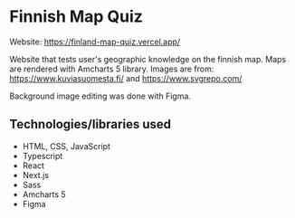 # Finnish Map Quiz

Website: https://finland-map-quiz.vercel.app/

Website that tests user's geographic knowledge on the finnish map. Maps are rendered with Amcharts 5 library.
Images are from: https://www.kuviasuomesta.fi/ and https://www.svgrepo.com/

Background image editing was done with Figma.

## Technologies/libraries used

- HTML, CSS, JavaScript
- Typescript
- React
- Next.js
- Sass
- Amcharts 5
- Figma
